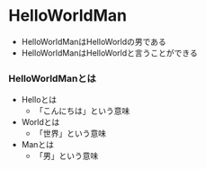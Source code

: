 # HelloWorldMan

- HelloWorldManはHelloWorldの男である
- HelloWorldManはHelloWorldと言うことができる

### HelloWorldManとは 

- Helloとは
    - 「こんにちは」という意味
- Worldとは
    - 「世界」という意味
- Manとは
    - 「男」という意味
